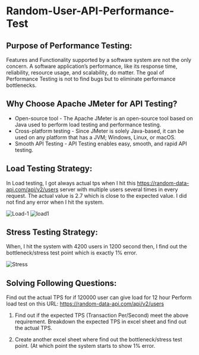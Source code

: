 # Random-User-API-Performance-Test
## Purpose of Performance Testing:
Features and Functionality supported by a software system are not the only concern. A software application’s performance, like its response time, reliability, resource usage, and scalability, do matter. The goal of Performance Testing is not to find bugs but to eliminate performance bottlenecks.

## Why Choose Apache JMeter for API Testing?

- Open-source tool - The Apache JMeter is an open-source tool based on Java used to perform load testing and performance testing.
- Cross-platform testing - Since JMeter is solely Java-based, it can be used on any platform that has a JVM; Windows, Linux, or macOS.
- Smooth API Testing - API Testing enables easy, smooth, and rapid API testing.

## Load Testing Strategy:
In Load testing, I got always actual tps when I hit this https://random-data-api.com/api/v2/users server with multiple users several times in every request. The actual value is 2.7 which is close to the expected value. I did not find any error when I hit the system.

![Load-1](https://user-images.githubusercontent.com/123467715/215416500-e7e9be3b-986e-493a-908c-f5d107b1feb2.PNG)
![load1](https://user-images.githubusercontent.com/123467715/215390403-c55a3f84-91a9-4e94-8100-88e2f11d6db1.jpg)

## Stress Testing Strategy:
When, I hit the system with 4200 users in 1200 second then, I find out the bottleneck/stress test point which is exactly 1% error.

![Stress](https://user-images.githubusercontent.com/123467715/215394905-b662a1b5-9680-422a-8948-ac30a1df6c9f.PNG)

## Solving Following Questions:
Find out the actual TPS for if 120000 user can give load for 12 hour
Perform load test on this URL: https://random-data-api.com/api/v2/users
1. Find out if the expected TPS (Transaction Per/Second) meet the above requirement.
Breakdown the expected TPS in excel sheet and find out the actual TPS.

2. Create another excel sheet where find out the bottleneck/stress test point. (At which point the system starts to show 1% error.


